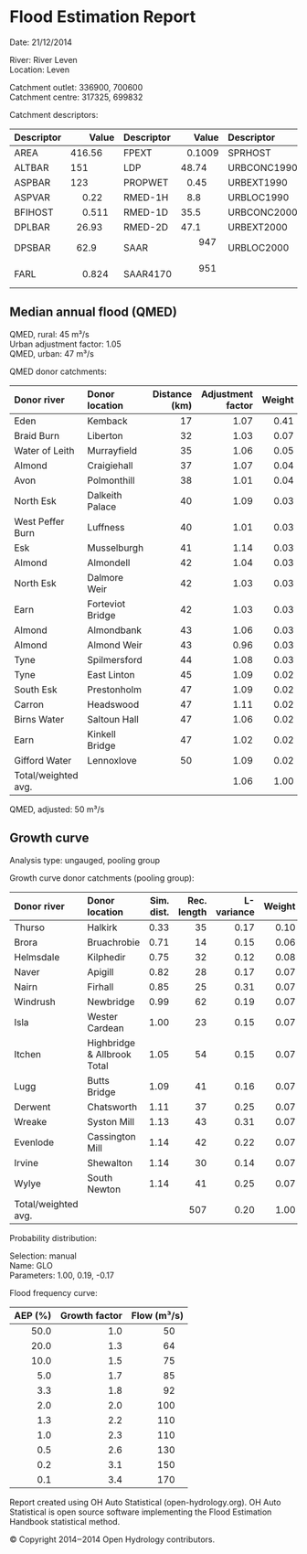 # Flood Estimation Report

Date: 21/12/2014

River: River Leven  
Location: Leven

Catchment outlet: 336900, 700600  
Catchment centre: 317325, 699832    

Catchment descriptors:

Descriptor   |      Value | Descriptor  |      Value | Descriptor  |      Value 
:------------|-----------:|:------------|-----------:|:------------|----------:
AREA         |   416.56   | FPEXT       |     0.1009 | SPRHOST     |    34.62  
ALTBAR       |   151      | LDP         |    48.74   | URBCONC1990 |     0.754 
ASPBAR       |   123      | PROPWET     |     0.45   | URBEXT1990  |     0.0173
ASPVAR       |     0.22   | RMED-1H     |     8.8    | URBLOC1990  |     0.738 
BFIHOST      |     0.511  | RMED-1D     |    35.5    | URBCONC2000 |     0.830 
DPLBAR       |    26.93   | RMED-2D     |    47.1    | URBEXT2000  |     0.0361
DPSBAR       |    62.9    | SAAR        |   947      | URBLOC2000  |     0.702 
FARL         |     0.824  | SAAR4170    |   951     

## Median annual flood (QMED) 

QMED, rural: 45 m³/s  
Urban adjustment factor: 1.05   
QMED, urban: 47 m³/s

QMED donor catchments:

Donor river         | Donor location                 | Distance (km)| Adjustment factor | Weight
:-------------------|:-------------------------------|-------------:|------------------:|------:
Eden                | Kemback                        |           17 |              1.07 |   0.41
Braid Burn          | Liberton                       |           32 |              1.03 |   0.07
Water of Leith      | Murrayfield                    |           35 |              1.06 |   0.05
Almond              | Craigiehall                    |           37 |              1.07 |   0.04
Avon                | Polmonthill                    |           38 |              1.01 |   0.04
North Esk           | Dalkeith Palace                |           40 |              1.09 |   0.03
West Peffer Burn    | Luffness                       |           40 |              1.01 |   0.03
Esk                 | Musselburgh                    |           41 |              1.14 |   0.03
Almond              | Almondell                      |           42 |              1.04 |   0.03
North Esk           | Dalmore Weir                   |           42 |              1.03 |   0.03
Earn                | Forteviot Bridge               |           42 |              1.03 |   0.03
Almond              | Almondbank                     |           43 |              1.06 |   0.03
Almond              | Almond Weir                    |           43 |              0.96 |   0.03
Tyne                | Spilmersford                   |           44 |              1.08 |   0.03
Tyne                | East Linton                    |           45 |              1.09 |   0.02
South Esk           | Prestonholm                    |           47 |              1.09 |   0.02
Carron              | Headswood                      |           47 |              1.11 |   0.02
Birns Water         | Saltoun Hall                   |           47 |              1.06 |   0.02
Earn                | Kinkell Bridge                 |           47 |              1.02 |   0.02
Gifford Water       | Lennoxlove                     |           50 |              1.09 |   0.02
Total/weighted avg. |                                |              |              1.06 |   1.00

QMED, adjusted: 50 m³/s

## Growth curve

Analysis type: ungauged, pooling group

Growth curve donor catchments (pooling group):

Donor river         | Donor location                 | Sim. dist. | Rec. length | L-variance | Weight | L-skew | Weight
:-------------------|:-------------------------------|-----------:|------------:|-----------:|-------:|-------:|------:
Thurso              | Halkirk                        |       0.33 |          35 |       0.17 |   0.10 |   0.10 |   0.09
Brora               | Bruachrobie                    |       0.71 |          14 |       0.15 |   0.06 |   0.10 |   0.05
Helmsdale           | Kilphedir                      |       0.75 |          32 |       0.12 |   0.08 |   0.12 |   0.07
Naver               | Apigill                        |       0.82 |          28 |       0.17 |   0.07 |   0.13 |   0.07
Nairn               | Firhall                        |       0.85 |          25 |       0.31 |   0.07 |   0.32 |   0.06
Windrush            | Newbridge                      |       0.99 |          62 |       0.19 |   0.07 |   0.24 |   0.08
Isla                | Wester Cardean                 |       1.00 |          23 |       0.15 |   0.07 |   0.08 |   0.06
Itchen              | Highbridge & Allbrook Total    |       1.05 |          54 |       0.15 |   0.07 |   0.14 |   0.08
Lugg                | Butts Bridge                   |       1.09 |          41 |       0.16 |   0.07 |   0.05 |   0.07
Derwent             | Chatsworth                     |       1.11 |          37 |       0.25 |   0.07 |   0.21 |   0.07
Wreake              | Syston Mill                    |       1.13 |          43 |       0.31 |   0.07 |   0.39 |   0.08
Evenlode            | Cassington Mill                |       1.14 |          42 |       0.22 |   0.07 |   0.13 |   0.07
Irvine              | Shewalton                      |       1.14 |          30 |       0.14 |   0.07 |   0.21 |   0.07
Wylye               | South Newton                   |       1.14 |          41 |       0.25 |   0.07 |   0.14 |   0.07
Total/weighted avg. |                                |            |         507 |       0.20 |   1.00 |   0.17 |   1.00

Probability distribution:

Selection: manual  
Name: GLO  
Parameters: 1.00, 0.19, -0.17  

Flood frequency curve:

AEP (%) | Growth factor | Flow (m³/s)
-------:|--------------:|-----------:
   50.0 |           1.0 |        50  
   20.0 |           1.3 |        64  
   10.0 |           1.5 |        75  
    5.0 |           1.7 |        85  
    3.3 |           1.8 |        92  
    2.0 |           2.0 |       100  
    1.3 |           2.2 |       110  
    1.0 |           2.3 |       110  
    0.5 |           2.6 |       130  
    0.2 |           3.1 |       150  
    0.1 |           3.4 |       170  


Report created using OH Auto Statistical (open-hydrology.org). OH Auto Statistical is open source software implementing 
the Flood Estimation Handbook statistical method.

© Copyright 2014‒2014 Open Hydrology contributors.